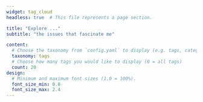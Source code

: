 ```yaml
---
widget: tag_cloud
headless: true  # This file represents a page section.

title: "Explore ..."
subtitle: "the issues that fascinate me"

content:
  # Choose the taxonomy from `config.yaml` to display (e.g. tags, categories)
  taxonomy: tags
  # Choose how many tags you would like to display (0 = all tags)
  count: 20
design:
  # Minimum and maximum font sizes (1.0 = 100%).
  font_size_min: 0.8
  font_size_max: 2.4
---
```

